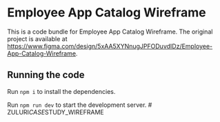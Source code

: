 
  # Employee App Catalog Wireframe

  This is a code bundle for Employee App Catalog Wireframe. The original project is available at https://www.figma.com/design/5xAA5XYNnugJPFODuvdIDz/Employee-App-Catalog-Wireframe.

  ## Running the code

  Run `npm i` to install the dependencies.

  Run `npm run dev` to start the development server.
  #   Z U L U R I _ C A S E _ S T U D Y _ W I R E F R A M E  
 
